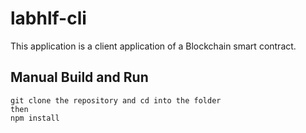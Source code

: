 # labhlf-cli

This application is a client application of a Blockchain smart contract.


## Manual Build and Run

```
git clone the repository and cd into the folder
then
npm install
```

